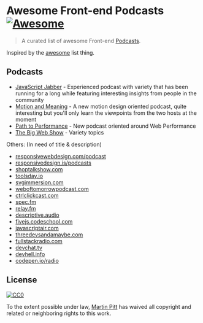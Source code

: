 # Awesome Front-end Podcasts [![Awesome](https://cdn.rawgit.com/sindresorhus/awesome/d7305f38d29fed78fa85652e3a63e154dd8e8829/media/badge.svg)](https://github.com/sindresorhus/awesome)

> A curated list of awesome Front-end [Podcasts](#podcasts).

Inspired by the [awesome](https://github.com/sindresorhus/awesome) list thing.

## Podcasts

- [JavaScript Jabber](https://devchat.tv/js-jabber) - Experienced podcast with variety that has been running for a long while featuring interesting insights from people in the community
- [Motion and Meaning](http://www.motionandmeaning.io/) - A new motion design oriented podcast, quite interesting but you'll only learn the viewpoints from the two hosts at the moment
- [Path to Performance](https://pathtoperf.com/) - New podcast oriented around Web Performance
- [The Big Web Show](http://5by5.tv/bigwebshow) - Variety topics

Others: (In need of title & description)
- [responsivewebdesign.com/podcast](http://responsivewebdesign.com/podcast/)
- [responsivedesign.is/podcasts](https://responsivedesign.is/podcasts)
- [shoptalkshow.com](http://shoptalkshow.com/)
- [toolsday.io](http://toolsday.io/)
- [svgimmersion.com](http://svgimmersion.com/)
- [weboftomorrowpodcast.com](http://www.weboftomorrowpodcast.com/)
- [ctrlclickcast.com](http://ctrlclickcast.com/)
- [spec.fm](http://spec.fm/)
- [relay.fm](https://www.relay.fm/)
- [descriptive.audio](http://descriptive.audio/)
- [fivejs.codeschool.com](https://fivejs.codeschool.com/)
- [javascriptair.com](http://javascriptair.com/)
- [threedevsandamaybe.com](http://threedevsandamaybe.com/)
- [fullstackradio.com](http://www.fullstackradio.com/)
- [devchat.tv](https://devchat.tv/)
- [devhell.info](http://devhell.info/)
- [codepen.io/radio](https://blog.codepen.io/radio/)


## License

[![CC0](http://i.creativecommons.org/p/zero/1.0/88x31.png)](http://creativecommons.org/publicdomain/zero/1.0/)

To the extent possible under law, [Martin Pitt](http://martinpitt.co.uk) has waived all copyright and related or neighboring rights to this work.
